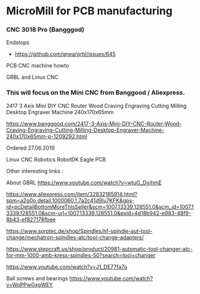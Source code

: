 # MicroMill for PCB manufacturing


### CNC 3018 Pro (Bangggod)

Endstops 
* https://github.com/gnea/grbl/issues/645


PCB CNC machine howto

GRBL and Linux CNC

### This will focus on the Mini CNC from Banggood / Aliexpress.
2417 3 Axis Mini DIY CNC Router Wood Craving Engraving Cutting Milling Desktop Engraver Machine 240x170x65mm

https://www.banggood.com/2417-3-Axis-Mini-DIY-CNC-Router-Wood-Craving-Engraving-Cutting-Milling-Desktop-Engraver-Machine-240x170x65mm-p-1209292.html

Ordered 27.06.2019


Linux CNC
Robotics  RobotDK 
Eagle PCB


Other interesting links :

About GBRL
https://www.youtube.com/watch?v=wtuG_DyjhmE


https://www.aliexpress.com/item/32832185914.html?spm=a2g0o.detail.1000060.1.7a2c41d9lu7KFK&gps-id=pcDetailBottomMoreThisSeller&scm=1007.13339.128551.0&scm_id=1007.13339.128551.0&scm-url=1007.13339.128551.0&pvid=4d18b942-e983-48f9-8b43-ef827178fbee

https://www.sorotec.de/shop/Spindles/hf-spindle-aut-tool-change/mechatron-spindles-atc/tool-change-adapters/

https://www.stepcraft.us/shop/product/20981-automatic-tool-changer-atc-for-mm-1000-amb-kress-spindles-50?search=tool+changer

https://www.youtube.com/watch?v=J1_DE77fa7o

Ball screws and bearings
https://www.youtube.com/watch?v=WoPPwGxgWEY
